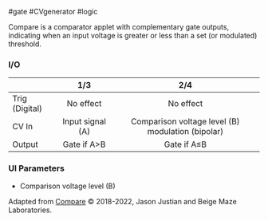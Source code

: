 #gate #CVgenerator #logic 

Compare is a comparator applet with complementary gate outputs, indicating when an input voltage is greater or less than a set (or modulated) threshold.

### I/O

|                |              1/3           |                   2/4                |
| -------------- |:---------------------------:|:-------------------------------------:|
| Trig (Digital) |  No effect  | No effect |
| CV In          | Input signal (A) |      Comparison voltage level (B) modulation (bipolar)       |
| Output         |          Gate if A>B           |         Gate if A≤B          |


### UI Parameters
* Comparison voltage level (B)


Adapted from [Compare](https://github.com/Chysn/O_C-HemisphereSuite/wiki/Compare) © 2018-2022, Jason Justian and Beige Maze Laboratories. 